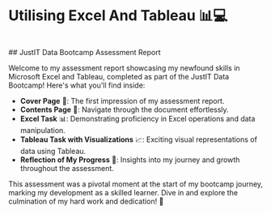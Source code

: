 # Utilising Excel And Tableau 📊💻
<br>
## JustIT Data Bootcamp Assessment Report 
<br>

Welcome to my assessment report showcasing my newfound skills in Microsoft Excel and Tableau, completed as part of the JustIT Data Bootcamp! Here's what you'll find inside:
<br>
- **Cover Page** 📑: The first impression of my assessment report.
- **Contents Page** 📄: Navigate through the document effortlessly.
- **Excel Task** 📊: Demonstrating proficiency in Excel operations and data manipulation.
- **Tableau Task with Visualizations** 📈: Exciting visual representations of data using Tableau.
- **Reflection of My Progress** 🤔: Insights into my journey and growth throughout the assessment.

This assessment was a pivotal moment at the start of my bootcamp journey, marking my development as a skilled learner. Dive in and explore the culmination of my hard work and dedication! 🌟
